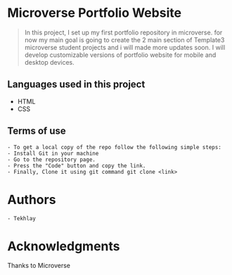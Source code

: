 # Microverse Portfolio Website

> In this project, I set up my first portfolio repository in microverse. for now my main goal is going to create the 2 main section of Template3 microverse student projects and i will made more updates soon. I will develop customizable versions of portfolio website for mobile and desktop devices.

## Languages used in this project

- HTML
- CSS

## Terms of use

    - To get a local copy of the repo follow the following simple steps:
    - Install Git in your machine
    - Go to the repository page.
    - Press the "Code" button and copy the link.
    - Finally, Clone it using git command git clone <link>

# Authors

    - Tekhlay

# Acknowledgments

Thanks to Microverse
